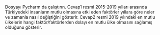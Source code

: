 Dosyayı Pycharm da çalıştırın. Cevap1 resmi 2015-2019 yılları arasında Türkiyedeki insanların mutlu olmasına etki eden faktörler yıllara göre neler ve zamanla nasıl değiştiğini gösterir. Cevap2 resmi 2019 yılındaki en mutlu ülkelerin hangi faktör/faktörlerden dolayı en mutlu ülke olmasını sağlamış olduğunu gösterir.
